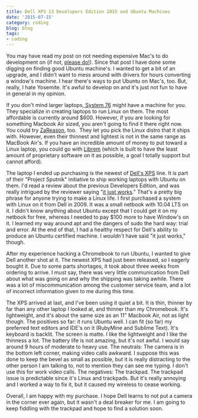 ```yaml
---
title: Dell XPS 13 Developers Edition 2015 and Ubuntu Machines
date: '2015-07-15'
category: coding
blog: blog
tags:
- coding
---
```


You may have read my post on not needing expensive Mac's to do development on (if not, <a href="http://www.nikkilizmurray.com/everyone-has-macs-and-those-are-expensive-do-i-need-a-mac/">please do!</a>). Since that post I have done some digging on finding good Ubuntu machine's. I wanted to get a bit of an upgrade, and I didn't want to mess around with drivers for hours converting a window's machine. I hear there's ways to put Ubuntu on Mac's, too. But, really, I hate Yosemite. It's awful to develop on and it's just not fun to have in general in my opinion.

If you don't mind larger laptops,<a href="https://system76.com/laptops/galago?utm_source=google_search&amp;utm_medium=cpc_text&amp;utm_term=ubuntu-laptop&amp;utm_content=ubuntu-laptop_galu1-sleek.txt&amp;utm_campaign=keyword" target="_blank"> System 76</a> might have a machine for you. They specialize in creating laptops to run Linux on them. The most affordable is currently around $600. However, if you are looking for something Macbook Air sized, you aren't going to find it there right now. You could try <a href="http://zareason.com/shop/Laptops/" target="_blank">ZaReason</a>, too.  They let you pick the Linux distro that it ships with. However, even their thinnest and lightest is not in the same range as MacBook Air's. If you have an incredible amount of money to put toward a Linux laptop, you could go with <a href="https://www.crowdsupply.com/purism/librem-15" target="_blank">Librem</a> (which is built to have the least amount of proprietary software on it as possible, a goal I totally support but cannot afford).

The laptop I ended up purchasing is the newest of <a href="http://www.dell.com/us/business/p/xps-13-linux/pd?oc=&amp;model_id=xps-13-linux&amp;l=en&amp;s=bsd" target="_blank">Dell's XPS</a> line. It is part of their "Project Sputnik" initiative to ship working laptops with Ubuntu on them. I'd read a review about the previous Developers Edition, and was really intrigued by the reviewer saying "<a href="http://arstechnica.com/gadgets/2013/04/it-just-works-dell-xps-13-developer-edition-linux-ultrabook-review/" target="_blank">it just works</a>." That's a pretty big phrase for anyone trying to make a Linux life. I first purchased a system with Linux on it from Dell in 2009. It was a small netbook with 10.04 LTS on it. I didn't know anything about Ubuntu except that I could get it on my netbook for free, whereas I needed to pay $100 more to have Window's on it. I learned my way around apt and the dangers of sudo the hard way: trial and error. At the end of that, I had a healthy respect for Dell's ability to produce an Ubuntu certified machine. I <em>wouldn't</em> have said "it just works," though.

After my experience hacking a Chromebook to run Ubuntu, I wanted to give Dell another shot at it. The newest XPS had just been released, so I eagerly bought it. Due to some parts shortages, it took about three weeks from ordering to arrive. I must say, there was very little communication from Dell about what was going on and why the shipping was taking awhile. There was a lot of miscommunication among the customer service team, and a lot of incorrect information given to me during this time.

The XPS arrived at last, and I've been using it quiet a bit. It is thin, thinner by far than any other laptop I looked at, and thinner than my Chromebook. It's lightweight, and it's about the same size as an 11" Macbook Air, not as light though. The positives so far: it runs Ubuntu well. I can fit (so far) my preferred text editors and IDE's on it (RubyMine and Sublime Text). It's keyboard is backlit. The screen is matte. I like the lightweight and I like the thinness a lot. The battery life is not amazing, but it's not awful. I would say around 9 hours of moderate to heavy use.  The neutrals: The camera is in the bottom left corner, making video calls awkward. I suppose this was done to keep the bevel as small as possible, but it is really distracting to the other person I am talking to, not to mention they can see me typing. I don't use this for work video calls. The negatives: The trackpad. The trackpad issue is predictable since it's Linux and trackpads. But it's really annoying and I worked a way to fix it, but it caused my wireless to cease working. 

Overall, I am happy with my purchase. I hope Dell learns to not put a camera in the corner ever again, but it wasn't a deal breaker for me. I am going to keep fiddling with the trackpad and hope to find a solution soon.
